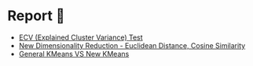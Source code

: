 # Report 🔬

- [ECV (Explained Cluster Variance) Test](https://github.com/formegusto/kmeans-euclidean-cosine/blob/master/reports/ECV%20Test.md)
- [New Dimensionality Reduction - Euclidean Distance, Cosine Similarity](https://github.com/formegusto/kmeans-euclidean-cosine/blob/master/reports/New%20Dimensionality%20Reduction%20-%20Euclidean%20Distance,%20Cosine%20Similarity.md)
- [General KMeans VS New KMeans](https://elegant-tern-afc.notion.site/General-KMeans-VS-New-KMeans-f30fbd3cae0a4e5ca85b824494631f02) 
